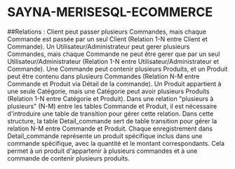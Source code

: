 # SAYNA-MERISESQL-ECOMMERCE

##Relations :
Client peut passer plusieurs Commandes, mais chaque Commande est passée par un seul Client (Relation 1-N entre Client et Commande).
Un Utilisateur/Administrateur peut gerer plusieurs Commandes, mais chaque Commande ne peut être gerer que par un seul Utilisateur/Administrateur (Relation 1-N entre Utilisateur/Administrateur et Commande).
Une Commande peut contenir plusieurs Produits, et un Produit peut être contenu dans plusieurs Commandes (Relation N-M entre Commande et Produit via Détail de la commande).
Un Produit appartient à une seule Catégorie, mais une Catégorie peut avoir plusieurs Produits (Relation 1-N entre Catégorie et Produit).
Dans une relation "plusieurs à plusieurs" (N-M) entre les tables Commande et Produit, il est nécessaire d'introduire une table de transition pour gérer cette relation.
Dans cette structure, la table Detail_commande sert de table transition pour gérer la relation N-M entre Commande et Produit. Chaque enregistrement dans Detail_commande représente un produit spécifique inclus dans une commande spécifique, avec la quantité et le montant correspondants.
Cela permet à un produit d'appartenir à plusieurs commandes et à une commande de contenir plusieurs produits.
